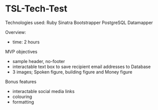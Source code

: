 # TSL-Tech-Test

Technologies used:
Ruby
Sinatra
Bootstrapper
PostgreSQL
Datamapper

Overview:
- time: 2 hours

 MVP objectives
- sample header, no-footer
- interactable text box to save recipient email addresses to Database
- 3 images; Spoken figure, building figure and Money figure

 Bonus features
- interactable social media links
- colouring
- formatting

